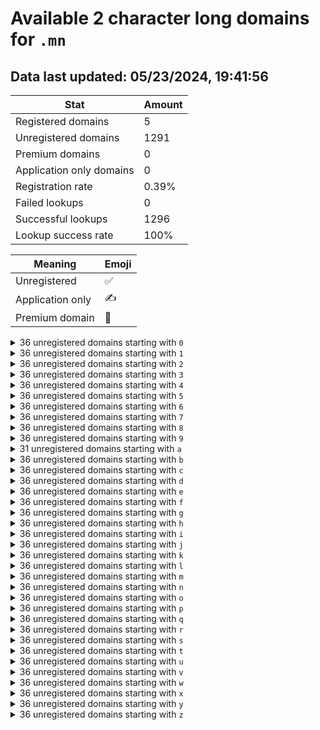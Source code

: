 # Available 2 character long domains for `.mn`

## Data last updated: 05/23/2024, 19:41:56

|Stat|Amount|
|--|--|
|Registered domains|5|
|Unregistered domains|1291|
|Premium domains|0|
|Application only domains|0|
|Registration rate|0.39%|
|Failed lookups|0|
|Successful lookups|1296|
|Lookup success rate|100%|


|Meaning|Emoji|
|--|--|
|Unregistered|:white_check_mark:|
|Application only|:writing_hand:|
|Premium domain|:gem:|

<details>
<summary>36 unregistered domains starting with <bold><code>0</code></bold></summary>

|Type|Domain|
|--|--|
|:white_check_mark:|`00.mn`|
|:white_check_mark:|`01.mn`|
|:white_check_mark:|`02.mn`|
|:white_check_mark:|`03.mn`|
|:white_check_mark:|`04.mn`|
|:white_check_mark:|`05.mn`|
|:white_check_mark:|`06.mn`|
|:white_check_mark:|`07.mn`|
|:white_check_mark:|`08.mn`|
|:white_check_mark:|`09.mn`|
|:white_check_mark:|`0a.mn`|
|:white_check_mark:|`0b.mn`|
|:white_check_mark:|`0c.mn`|
|:white_check_mark:|`0d.mn`|
|:white_check_mark:|`0e.mn`|
|:white_check_mark:|`0f.mn`|
|:white_check_mark:|`0g.mn`|
|:white_check_mark:|`0h.mn`|
|:white_check_mark:|`0i.mn`|
|:white_check_mark:|`0j.mn`|
|:white_check_mark:|`0k.mn`|
|:white_check_mark:|`0l.mn`|
|:white_check_mark:|`0m.mn`|
|:white_check_mark:|`0n.mn`|
|:white_check_mark:|`0o.mn`|
|:white_check_mark:|`0p.mn`|
|:white_check_mark:|`0q.mn`|
|:white_check_mark:|`0r.mn`|
|:white_check_mark:|`0s.mn`|
|:white_check_mark:|`0t.mn`|
|:white_check_mark:|`0u.mn`|
|:white_check_mark:|`0v.mn`|
|:white_check_mark:|`0w.mn`|
|:white_check_mark:|`0x.mn`|
|:white_check_mark:|`0y.mn`|
|:white_check_mark:|`0z.mn`|
</details>
<details>
<summary>36 unregistered domains starting with <bold><code>1</code></bold></summary>

|Type|Domain|
|--|--|
|:white_check_mark:|`10.mn`|
|:white_check_mark:|`11.mn`|
|:white_check_mark:|`12.mn`|
|:white_check_mark:|`13.mn`|
|:white_check_mark:|`14.mn`|
|:white_check_mark:|`15.mn`|
|:white_check_mark:|`16.mn`|
|:white_check_mark:|`17.mn`|
|:white_check_mark:|`18.mn`|
|:white_check_mark:|`19.mn`|
|:white_check_mark:|`1a.mn`|
|:white_check_mark:|`1b.mn`|
|:white_check_mark:|`1c.mn`|
|:white_check_mark:|`1d.mn`|
|:white_check_mark:|`1e.mn`|
|:white_check_mark:|`1f.mn`|
|:white_check_mark:|`1g.mn`|
|:white_check_mark:|`1h.mn`|
|:white_check_mark:|`1i.mn`|
|:white_check_mark:|`1j.mn`|
|:white_check_mark:|`1k.mn`|
|:white_check_mark:|`1l.mn`|
|:white_check_mark:|`1m.mn`|
|:white_check_mark:|`1n.mn`|
|:white_check_mark:|`1o.mn`|
|:white_check_mark:|`1p.mn`|
|:white_check_mark:|`1q.mn`|
|:white_check_mark:|`1r.mn`|
|:white_check_mark:|`1s.mn`|
|:white_check_mark:|`1t.mn`|
|:white_check_mark:|`1u.mn`|
|:white_check_mark:|`1v.mn`|
|:white_check_mark:|`1w.mn`|
|:white_check_mark:|`1x.mn`|
|:white_check_mark:|`1y.mn`|
|:white_check_mark:|`1z.mn`|
</details>
<details>
<summary>36 unregistered domains starting with <bold><code>2</code></bold></summary>

|Type|Domain|
|--|--|
|:white_check_mark:|`20.mn`|
|:white_check_mark:|`21.mn`|
|:white_check_mark:|`22.mn`|
|:white_check_mark:|`23.mn`|
|:white_check_mark:|`24.mn`|
|:white_check_mark:|`25.mn`|
|:white_check_mark:|`26.mn`|
|:white_check_mark:|`27.mn`|
|:white_check_mark:|`28.mn`|
|:white_check_mark:|`29.mn`|
|:white_check_mark:|`2a.mn`|
|:white_check_mark:|`2b.mn`|
|:white_check_mark:|`2c.mn`|
|:white_check_mark:|`2d.mn`|
|:white_check_mark:|`2e.mn`|
|:white_check_mark:|`2f.mn`|
|:white_check_mark:|`2g.mn`|
|:white_check_mark:|`2h.mn`|
|:white_check_mark:|`2i.mn`|
|:white_check_mark:|`2j.mn`|
|:white_check_mark:|`2k.mn`|
|:white_check_mark:|`2l.mn`|
|:white_check_mark:|`2m.mn`|
|:white_check_mark:|`2n.mn`|
|:white_check_mark:|`2o.mn`|
|:white_check_mark:|`2p.mn`|
|:white_check_mark:|`2q.mn`|
|:white_check_mark:|`2r.mn`|
|:white_check_mark:|`2s.mn`|
|:white_check_mark:|`2t.mn`|
|:white_check_mark:|`2u.mn`|
|:white_check_mark:|`2v.mn`|
|:white_check_mark:|`2w.mn`|
|:white_check_mark:|`2x.mn`|
|:white_check_mark:|`2y.mn`|
|:white_check_mark:|`2z.mn`|
</details>
<details>
<summary>36 unregistered domains starting with <bold><code>3</code></bold></summary>

|Type|Domain|
|--|--|
|:white_check_mark:|`30.mn`|
|:white_check_mark:|`31.mn`|
|:white_check_mark:|`32.mn`|
|:white_check_mark:|`33.mn`|
|:white_check_mark:|`34.mn`|
|:white_check_mark:|`35.mn`|
|:white_check_mark:|`36.mn`|
|:white_check_mark:|`37.mn`|
|:white_check_mark:|`38.mn`|
|:white_check_mark:|`39.mn`|
|:white_check_mark:|`3a.mn`|
|:white_check_mark:|`3b.mn`|
|:white_check_mark:|`3c.mn`|
|:white_check_mark:|`3d.mn`|
|:white_check_mark:|`3e.mn`|
|:white_check_mark:|`3f.mn`|
|:white_check_mark:|`3g.mn`|
|:white_check_mark:|`3h.mn`|
|:white_check_mark:|`3i.mn`|
|:white_check_mark:|`3j.mn`|
|:white_check_mark:|`3k.mn`|
|:white_check_mark:|`3l.mn`|
|:white_check_mark:|`3m.mn`|
|:white_check_mark:|`3n.mn`|
|:white_check_mark:|`3o.mn`|
|:white_check_mark:|`3p.mn`|
|:white_check_mark:|`3q.mn`|
|:white_check_mark:|`3r.mn`|
|:white_check_mark:|`3s.mn`|
|:white_check_mark:|`3t.mn`|
|:white_check_mark:|`3u.mn`|
|:white_check_mark:|`3v.mn`|
|:white_check_mark:|`3w.mn`|
|:white_check_mark:|`3x.mn`|
|:white_check_mark:|`3y.mn`|
|:white_check_mark:|`3z.mn`|
</details>
<details>
<summary>36 unregistered domains starting with <bold><code>4</code></bold></summary>

|Type|Domain|
|--|--|
|:white_check_mark:|`40.mn`|
|:white_check_mark:|`41.mn`|
|:white_check_mark:|`42.mn`|
|:white_check_mark:|`43.mn`|
|:white_check_mark:|`44.mn`|
|:white_check_mark:|`45.mn`|
|:white_check_mark:|`46.mn`|
|:white_check_mark:|`47.mn`|
|:white_check_mark:|`48.mn`|
|:white_check_mark:|`49.mn`|
|:white_check_mark:|`4a.mn`|
|:white_check_mark:|`4b.mn`|
|:white_check_mark:|`4c.mn`|
|:white_check_mark:|`4d.mn`|
|:white_check_mark:|`4e.mn`|
|:white_check_mark:|`4f.mn`|
|:white_check_mark:|`4g.mn`|
|:white_check_mark:|`4h.mn`|
|:white_check_mark:|`4i.mn`|
|:white_check_mark:|`4j.mn`|
|:white_check_mark:|`4k.mn`|
|:white_check_mark:|`4l.mn`|
|:white_check_mark:|`4m.mn`|
|:white_check_mark:|`4n.mn`|
|:white_check_mark:|`4o.mn`|
|:white_check_mark:|`4p.mn`|
|:white_check_mark:|`4q.mn`|
|:white_check_mark:|`4r.mn`|
|:white_check_mark:|`4s.mn`|
|:white_check_mark:|`4t.mn`|
|:white_check_mark:|`4u.mn`|
|:white_check_mark:|`4v.mn`|
|:white_check_mark:|`4w.mn`|
|:white_check_mark:|`4x.mn`|
|:white_check_mark:|`4y.mn`|
|:white_check_mark:|`4z.mn`|
</details>
<details>
<summary>36 unregistered domains starting with <bold><code>5</code></bold></summary>

|Type|Domain|
|--|--|
|:white_check_mark:|`50.mn`|
|:white_check_mark:|`51.mn`|
|:white_check_mark:|`52.mn`|
|:white_check_mark:|`53.mn`|
|:white_check_mark:|`54.mn`|
|:white_check_mark:|`55.mn`|
|:white_check_mark:|`56.mn`|
|:white_check_mark:|`57.mn`|
|:white_check_mark:|`58.mn`|
|:white_check_mark:|`59.mn`|
|:white_check_mark:|`5a.mn`|
|:white_check_mark:|`5b.mn`|
|:white_check_mark:|`5c.mn`|
|:white_check_mark:|`5d.mn`|
|:white_check_mark:|`5e.mn`|
|:white_check_mark:|`5f.mn`|
|:white_check_mark:|`5g.mn`|
|:white_check_mark:|`5h.mn`|
|:white_check_mark:|`5i.mn`|
|:white_check_mark:|`5j.mn`|
|:white_check_mark:|`5k.mn`|
|:white_check_mark:|`5l.mn`|
|:white_check_mark:|`5m.mn`|
|:white_check_mark:|`5n.mn`|
|:white_check_mark:|`5o.mn`|
|:white_check_mark:|`5p.mn`|
|:white_check_mark:|`5q.mn`|
|:white_check_mark:|`5r.mn`|
|:white_check_mark:|`5s.mn`|
|:white_check_mark:|`5t.mn`|
|:white_check_mark:|`5u.mn`|
|:white_check_mark:|`5v.mn`|
|:white_check_mark:|`5w.mn`|
|:white_check_mark:|`5x.mn`|
|:white_check_mark:|`5y.mn`|
|:white_check_mark:|`5z.mn`|
</details>
<details>
<summary>36 unregistered domains starting with <bold><code>6</code></bold></summary>

|Type|Domain|
|--|--|
|:white_check_mark:|`60.mn`|
|:white_check_mark:|`61.mn`|
|:white_check_mark:|`62.mn`|
|:white_check_mark:|`63.mn`|
|:white_check_mark:|`64.mn`|
|:white_check_mark:|`65.mn`|
|:white_check_mark:|`66.mn`|
|:white_check_mark:|`67.mn`|
|:white_check_mark:|`68.mn`|
|:white_check_mark:|`69.mn`|
|:white_check_mark:|`6a.mn`|
|:white_check_mark:|`6b.mn`|
|:white_check_mark:|`6c.mn`|
|:white_check_mark:|`6d.mn`|
|:white_check_mark:|`6e.mn`|
|:white_check_mark:|`6f.mn`|
|:white_check_mark:|`6g.mn`|
|:white_check_mark:|`6h.mn`|
|:white_check_mark:|`6i.mn`|
|:white_check_mark:|`6j.mn`|
|:white_check_mark:|`6k.mn`|
|:white_check_mark:|`6l.mn`|
|:white_check_mark:|`6m.mn`|
|:white_check_mark:|`6n.mn`|
|:white_check_mark:|`6o.mn`|
|:white_check_mark:|`6p.mn`|
|:white_check_mark:|`6q.mn`|
|:white_check_mark:|`6r.mn`|
|:white_check_mark:|`6s.mn`|
|:white_check_mark:|`6t.mn`|
|:white_check_mark:|`6u.mn`|
|:white_check_mark:|`6v.mn`|
|:white_check_mark:|`6w.mn`|
|:white_check_mark:|`6x.mn`|
|:white_check_mark:|`6y.mn`|
|:white_check_mark:|`6z.mn`|
</details>
<details>
<summary>36 unregistered domains starting with <bold><code>7</code></bold></summary>

|Type|Domain|
|--|--|
|:white_check_mark:|`70.mn`|
|:white_check_mark:|`71.mn`|
|:white_check_mark:|`72.mn`|
|:white_check_mark:|`73.mn`|
|:white_check_mark:|`74.mn`|
|:white_check_mark:|`75.mn`|
|:white_check_mark:|`76.mn`|
|:white_check_mark:|`77.mn`|
|:white_check_mark:|`78.mn`|
|:white_check_mark:|`79.mn`|
|:white_check_mark:|`7a.mn`|
|:white_check_mark:|`7b.mn`|
|:white_check_mark:|`7c.mn`|
|:white_check_mark:|`7d.mn`|
|:white_check_mark:|`7e.mn`|
|:white_check_mark:|`7f.mn`|
|:white_check_mark:|`7g.mn`|
|:white_check_mark:|`7h.mn`|
|:white_check_mark:|`7i.mn`|
|:white_check_mark:|`7j.mn`|
|:white_check_mark:|`7k.mn`|
|:white_check_mark:|`7l.mn`|
|:white_check_mark:|`7m.mn`|
|:white_check_mark:|`7n.mn`|
|:white_check_mark:|`7o.mn`|
|:white_check_mark:|`7p.mn`|
|:white_check_mark:|`7q.mn`|
|:white_check_mark:|`7r.mn`|
|:white_check_mark:|`7s.mn`|
|:white_check_mark:|`7t.mn`|
|:white_check_mark:|`7u.mn`|
|:white_check_mark:|`7v.mn`|
|:white_check_mark:|`7w.mn`|
|:white_check_mark:|`7x.mn`|
|:white_check_mark:|`7y.mn`|
|:white_check_mark:|`7z.mn`|
</details>
<details>
<summary>36 unregistered domains starting with <bold><code>8</code></bold></summary>

|Type|Domain|
|--|--|
|:white_check_mark:|`80.mn`|
|:white_check_mark:|`81.mn`|
|:white_check_mark:|`82.mn`|
|:white_check_mark:|`83.mn`|
|:white_check_mark:|`84.mn`|
|:white_check_mark:|`85.mn`|
|:white_check_mark:|`86.mn`|
|:white_check_mark:|`87.mn`|
|:white_check_mark:|`88.mn`|
|:white_check_mark:|`89.mn`|
|:white_check_mark:|`8a.mn`|
|:white_check_mark:|`8b.mn`|
|:white_check_mark:|`8c.mn`|
|:white_check_mark:|`8d.mn`|
|:white_check_mark:|`8e.mn`|
|:white_check_mark:|`8f.mn`|
|:white_check_mark:|`8g.mn`|
|:white_check_mark:|`8h.mn`|
|:white_check_mark:|`8i.mn`|
|:white_check_mark:|`8j.mn`|
|:white_check_mark:|`8k.mn`|
|:white_check_mark:|`8l.mn`|
|:white_check_mark:|`8m.mn`|
|:white_check_mark:|`8n.mn`|
|:white_check_mark:|`8o.mn`|
|:white_check_mark:|`8p.mn`|
|:white_check_mark:|`8q.mn`|
|:white_check_mark:|`8r.mn`|
|:white_check_mark:|`8s.mn`|
|:white_check_mark:|`8t.mn`|
|:white_check_mark:|`8u.mn`|
|:white_check_mark:|`8v.mn`|
|:white_check_mark:|`8w.mn`|
|:white_check_mark:|`8x.mn`|
|:white_check_mark:|`8y.mn`|
|:white_check_mark:|`8z.mn`|
</details>
<details>
<summary>36 unregistered domains starting with <bold><code>9</code></bold></summary>

|Type|Domain|
|--|--|
|:white_check_mark:|`90.mn`|
|:white_check_mark:|`91.mn`|
|:white_check_mark:|`92.mn`|
|:white_check_mark:|`93.mn`|
|:white_check_mark:|`94.mn`|
|:white_check_mark:|`95.mn`|
|:white_check_mark:|`96.mn`|
|:white_check_mark:|`97.mn`|
|:white_check_mark:|`98.mn`|
|:white_check_mark:|`99.mn`|
|:white_check_mark:|`9a.mn`|
|:white_check_mark:|`9b.mn`|
|:white_check_mark:|`9c.mn`|
|:white_check_mark:|`9d.mn`|
|:white_check_mark:|`9e.mn`|
|:white_check_mark:|`9f.mn`|
|:white_check_mark:|`9g.mn`|
|:white_check_mark:|`9h.mn`|
|:white_check_mark:|`9i.mn`|
|:white_check_mark:|`9j.mn`|
|:white_check_mark:|`9k.mn`|
|:white_check_mark:|`9l.mn`|
|:white_check_mark:|`9m.mn`|
|:white_check_mark:|`9n.mn`|
|:white_check_mark:|`9o.mn`|
|:white_check_mark:|`9p.mn`|
|:white_check_mark:|`9q.mn`|
|:white_check_mark:|`9r.mn`|
|:white_check_mark:|`9s.mn`|
|:white_check_mark:|`9t.mn`|
|:white_check_mark:|`9u.mn`|
|:white_check_mark:|`9v.mn`|
|:white_check_mark:|`9w.mn`|
|:white_check_mark:|`9x.mn`|
|:white_check_mark:|`9y.mn`|
|:white_check_mark:|`9z.mn`|
</details>
<details>
<summary>31 unregistered domains starting with <bold><code>a</code></bold></summary>

|Type|Domain|
|--|--|
|:white_check_mark:|`a0.mn`|
|:white_check_mark:|`a1.mn`|
|:white_check_mark:|`a2.mn`|
|:white_check_mark:|`a3.mn`|
|:white_check_mark:|`a4.mn`|
|:white_check_mark:|`a5.mn`|
|:white_check_mark:|`a6.mn`|
|:white_check_mark:|`a7.mn`|
|:white_check_mark:|`a8.mn`|
|:white_check_mark:|`a9.mn`|
|:white_check_mark:|`ab.mn`|
|:white_check_mark:|`ae.mn`|
|:white_check_mark:|`af.mn`|
|:white_check_mark:|`ag.mn`|
|:white_check_mark:|`ah.mn`|
|:white_check_mark:|`aj.mn`|
|:white_check_mark:|`ak.mn`|
|:white_check_mark:|`al.mn`|
|:white_check_mark:|`an.mn`|
|:white_check_mark:|`ao.mn`|
|:white_check_mark:|`ap.mn`|
|:white_check_mark:|`aq.mn`|
|:white_check_mark:|`ar.mn`|
|:white_check_mark:|`as.mn`|
|:white_check_mark:|`at.mn`|
|:white_check_mark:|`au.mn`|
|:white_check_mark:|`av.mn`|
|:white_check_mark:|`aw.mn`|
|:white_check_mark:|`ax.mn`|
|:white_check_mark:|`ay.mn`|
|:white_check_mark:|`az.mn`|
</details>
<details>
<summary>36 unregistered domains starting with <bold><code>b</code></bold></summary>

|Type|Domain|
|--|--|
|:white_check_mark:|`b0.mn`|
|:white_check_mark:|`b1.mn`|
|:white_check_mark:|`b2.mn`|
|:white_check_mark:|`b3.mn`|
|:white_check_mark:|`b4.mn`|
|:white_check_mark:|`b5.mn`|
|:white_check_mark:|`b6.mn`|
|:white_check_mark:|`b7.mn`|
|:white_check_mark:|`b8.mn`|
|:white_check_mark:|`b9.mn`|
|:white_check_mark:|`ba.mn`|
|:white_check_mark:|`bb.mn`|
|:white_check_mark:|`bc.mn`|
|:white_check_mark:|`bd.mn`|
|:white_check_mark:|`be.mn`|
|:white_check_mark:|`bf.mn`|
|:white_check_mark:|`bg.mn`|
|:white_check_mark:|`bh.mn`|
|:white_check_mark:|`bi.mn`|
|:white_check_mark:|`bj.mn`|
|:white_check_mark:|`bk.mn`|
|:white_check_mark:|`bl.mn`|
|:white_check_mark:|`bm.mn`|
|:white_check_mark:|`bn.mn`|
|:white_check_mark:|`bo.mn`|
|:white_check_mark:|`bp.mn`|
|:white_check_mark:|`bq.mn`|
|:white_check_mark:|`br.mn`|
|:white_check_mark:|`bs.mn`|
|:white_check_mark:|`bt.mn`|
|:white_check_mark:|`bu.mn`|
|:white_check_mark:|`bv.mn`|
|:white_check_mark:|`bw.mn`|
|:white_check_mark:|`bx.mn`|
|:white_check_mark:|`by.mn`|
|:white_check_mark:|`bz.mn`|
</details>
<details>
<summary>36 unregistered domains starting with <bold><code>c</code></bold></summary>

|Type|Domain|
|--|--|
|:white_check_mark:|`c0.mn`|
|:white_check_mark:|`c1.mn`|
|:white_check_mark:|`c2.mn`|
|:white_check_mark:|`c3.mn`|
|:white_check_mark:|`c4.mn`|
|:white_check_mark:|`c5.mn`|
|:white_check_mark:|`c6.mn`|
|:white_check_mark:|`c7.mn`|
|:white_check_mark:|`c8.mn`|
|:white_check_mark:|`c9.mn`|
|:white_check_mark:|`ca.mn`|
|:white_check_mark:|`cb.mn`|
|:white_check_mark:|`cc.mn`|
|:white_check_mark:|`cd.mn`|
|:white_check_mark:|`ce.mn`|
|:white_check_mark:|`cf.mn`|
|:white_check_mark:|`cg.mn`|
|:white_check_mark:|`ch.mn`|
|:white_check_mark:|`ci.mn`|
|:white_check_mark:|`cj.mn`|
|:white_check_mark:|`ck.mn`|
|:white_check_mark:|`cl.mn`|
|:white_check_mark:|`cm.mn`|
|:white_check_mark:|`cn.mn`|
|:white_check_mark:|`co.mn`|
|:white_check_mark:|`cp.mn`|
|:white_check_mark:|`cq.mn`|
|:white_check_mark:|`cr.mn`|
|:white_check_mark:|`cs.mn`|
|:white_check_mark:|`ct.mn`|
|:white_check_mark:|`cu.mn`|
|:white_check_mark:|`cv.mn`|
|:white_check_mark:|`cw.mn`|
|:white_check_mark:|`cx.mn`|
|:white_check_mark:|`cy.mn`|
|:white_check_mark:|`cz.mn`|
</details>
<details>
<summary>36 unregistered domains starting with <bold><code>d</code></bold></summary>

|Type|Domain|
|--|--|
|:white_check_mark:|`d0.mn`|
|:white_check_mark:|`d1.mn`|
|:white_check_mark:|`d2.mn`|
|:white_check_mark:|`d3.mn`|
|:white_check_mark:|`d4.mn`|
|:white_check_mark:|`d5.mn`|
|:white_check_mark:|`d6.mn`|
|:white_check_mark:|`d7.mn`|
|:white_check_mark:|`d8.mn`|
|:white_check_mark:|`d9.mn`|
|:white_check_mark:|`da.mn`|
|:white_check_mark:|`db.mn`|
|:white_check_mark:|`dc.mn`|
|:white_check_mark:|`dd.mn`|
|:white_check_mark:|`de.mn`|
|:white_check_mark:|`df.mn`|
|:white_check_mark:|`dg.mn`|
|:white_check_mark:|`dh.mn`|
|:white_check_mark:|`di.mn`|
|:white_check_mark:|`dj.mn`|
|:white_check_mark:|`dk.mn`|
|:white_check_mark:|`dl.mn`|
|:white_check_mark:|`dm.mn`|
|:white_check_mark:|`dn.mn`|
|:white_check_mark:|`do.mn`|
|:white_check_mark:|`dp.mn`|
|:white_check_mark:|`dq.mn`|
|:white_check_mark:|`dr.mn`|
|:white_check_mark:|`ds.mn`|
|:white_check_mark:|`dt.mn`|
|:white_check_mark:|`du.mn`|
|:white_check_mark:|`dv.mn`|
|:white_check_mark:|`dw.mn`|
|:white_check_mark:|`dx.mn`|
|:white_check_mark:|`dy.mn`|
|:white_check_mark:|`dz.mn`|
</details>
<details>
<summary>36 unregistered domains starting with <bold><code>e</code></bold></summary>

|Type|Domain|
|--|--|
|:white_check_mark:|`e0.mn`|
|:white_check_mark:|`e1.mn`|
|:white_check_mark:|`e2.mn`|
|:white_check_mark:|`e3.mn`|
|:white_check_mark:|`e4.mn`|
|:white_check_mark:|`e5.mn`|
|:white_check_mark:|`e6.mn`|
|:white_check_mark:|`e7.mn`|
|:white_check_mark:|`e8.mn`|
|:white_check_mark:|`e9.mn`|
|:white_check_mark:|`ea.mn`|
|:white_check_mark:|`eb.mn`|
|:white_check_mark:|`ec.mn`|
|:white_check_mark:|`ed.mn`|
|:white_check_mark:|`ee.mn`|
|:white_check_mark:|`ef.mn`|
|:white_check_mark:|`eg.mn`|
|:white_check_mark:|`eh.mn`|
|:white_check_mark:|`ei.mn`|
|:white_check_mark:|`ej.mn`|
|:white_check_mark:|`ek.mn`|
|:white_check_mark:|`el.mn`|
|:white_check_mark:|`em.mn`|
|:white_check_mark:|`en.mn`|
|:white_check_mark:|`eo.mn`|
|:white_check_mark:|`ep.mn`|
|:white_check_mark:|`eq.mn`|
|:white_check_mark:|`er.mn`|
|:white_check_mark:|`es.mn`|
|:white_check_mark:|`et.mn`|
|:white_check_mark:|`eu.mn`|
|:white_check_mark:|`ev.mn`|
|:white_check_mark:|`ew.mn`|
|:white_check_mark:|`ex.mn`|
|:white_check_mark:|`ey.mn`|
|:white_check_mark:|`ez.mn`|
</details>
<details>
<summary>36 unregistered domains starting with <bold><code>f</code></bold></summary>

|Type|Domain|
|--|--|
|:white_check_mark:|`f0.mn`|
|:white_check_mark:|`f1.mn`|
|:white_check_mark:|`f2.mn`|
|:white_check_mark:|`f3.mn`|
|:white_check_mark:|`f4.mn`|
|:white_check_mark:|`f5.mn`|
|:white_check_mark:|`f6.mn`|
|:white_check_mark:|`f7.mn`|
|:white_check_mark:|`f8.mn`|
|:white_check_mark:|`f9.mn`|
|:white_check_mark:|`fa.mn`|
|:white_check_mark:|`fb.mn`|
|:white_check_mark:|`fc.mn`|
|:white_check_mark:|`fd.mn`|
|:white_check_mark:|`fe.mn`|
|:white_check_mark:|`ff.mn`|
|:white_check_mark:|`fg.mn`|
|:white_check_mark:|`fh.mn`|
|:white_check_mark:|`fi.mn`|
|:white_check_mark:|`fj.mn`|
|:white_check_mark:|`fk.mn`|
|:white_check_mark:|`fl.mn`|
|:white_check_mark:|`fm.mn`|
|:white_check_mark:|`fn.mn`|
|:white_check_mark:|`fo.mn`|
|:white_check_mark:|`fp.mn`|
|:white_check_mark:|`fq.mn`|
|:white_check_mark:|`fr.mn`|
|:white_check_mark:|`fs.mn`|
|:white_check_mark:|`ft.mn`|
|:white_check_mark:|`fu.mn`|
|:white_check_mark:|`fv.mn`|
|:white_check_mark:|`fw.mn`|
|:white_check_mark:|`fx.mn`|
|:white_check_mark:|`fy.mn`|
|:white_check_mark:|`fz.mn`|
</details>
<details>
<summary>36 unregistered domains starting with <bold><code>g</code></bold></summary>

|Type|Domain|
|--|--|
|:white_check_mark:|`g0.mn`|
|:white_check_mark:|`g1.mn`|
|:white_check_mark:|`g2.mn`|
|:white_check_mark:|`g3.mn`|
|:white_check_mark:|`g4.mn`|
|:white_check_mark:|`g5.mn`|
|:white_check_mark:|`g6.mn`|
|:white_check_mark:|`g7.mn`|
|:white_check_mark:|`g8.mn`|
|:white_check_mark:|`g9.mn`|
|:white_check_mark:|`ga.mn`|
|:white_check_mark:|`gb.mn`|
|:white_check_mark:|`gc.mn`|
|:white_check_mark:|`gd.mn`|
|:white_check_mark:|`ge.mn`|
|:white_check_mark:|`gf.mn`|
|:white_check_mark:|`gg.mn`|
|:white_check_mark:|`gh.mn`|
|:white_check_mark:|`gi.mn`|
|:white_check_mark:|`gj.mn`|
|:white_check_mark:|`gk.mn`|
|:white_check_mark:|`gl.mn`|
|:white_check_mark:|`gm.mn`|
|:white_check_mark:|`gn.mn`|
|:white_check_mark:|`go.mn`|
|:white_check_mark:|`gp.mn`|
|:white_check_mark:|`gq.mn`|
|:white_check_mark:|`gr.mn`|
|:white_check_mark:|`gs.mn`|
|:white_check_mark:|`gt.mn`|
|:white_check_mark:|`gu.mn`|
|:white_check_mark:|`gv.mn`|
|:white_check_mark:|`gw.mn`|
|:white_check_mark:|`gx.mn`|
|:white_check_mark:|`gy.mn`|
|:white_check_mark:|`gz.mn`|
</details>
<details>
<summary>36 unregistered domains starting with <bold><code>h</code></bold></summary>

|Type|Domain|
|--|--|
|:white_check_mark:|`h0.mn`|
|:white_check_mark:|`h1.mn`|
|:white_check_mark:|`h2.mn`|
|:white_check_mark:|`h3.mn`|
|:white_check_mark:|`h4.mn`|
|:white_check_mark:|`h5.mn`|
|:white_check_mark:|`h6.mn`|
|:white_check_mark:|`h7.mn`|
|:white_check_mark:|`h8.mn`|
|:white_check_mark:|`h9.mn`|
|:white_check_mark:|`ha.mn`|
|:white_check_mark:|`hb.mn`|
|:white_check_mark:|`hc.mn`|
|:white_check_mark:|`hd.mn`|
|:white_check_mark:|`he.mn`|
|:white_check_mark:|`hf.mn`|
|:white_check_mark:|`hg.mn`|
|:white_check_mark:|`hh.mn`|
|:white_check_mark:|`hi.mn`|
|:white_check_mark:|`hj.mn`|
|:white_check_mark:|`hk.mn`|
|:white_check_mark:|`hl.mn`|
|:white_check_mark:|`hm.mn`|
|:white_check_mark:|`hn.mn`|
|:white_check_mark:|`ho.mn`|
|:white_check_mark:|`hp.mn`|
|:white_check_mark:|`hq.mn`|
|:white_check_mark:|`hr.mn`|
|:white_check_mark:|`hs.mn`|
|:white_check_mark:|`ht.mn`|
|:white_check_mark:|`hu.mn`|
|:white_check_mark:|`hv.mn`|
|:white_check_mark:|`hw.mn`|
|:white_check_mark:|`hx.mn`|
|:white_check_mark:|`hy.mn`|
|:white_check_mark:|`hz.mn`|
</details>
<details>
<summary>36 unregistered domains starting with <bold><code>i</code></bold></summary>

|Type|Domain|
|--|--|
|:white_check_mark:|`i0.mn`|
|:white_check_mark:|`i1.mn`|
|:white_check_mark:|`i2.mn`|
|:white_check_mark:|`i3.mn`|
|:white_check_mark:|`i4.mn`|
|:white_check_mark:|`i5.mn`|
|:white_check_mark:|`i6.mn`|
|:white_check_mark:|`i7.mn`|
|:white_check_mark:|`i8.mn`|
|:white_check_mark:|`i9.mn`|
|:white_check_mark:|`ia.mn`|
|:white_check_mark:|`ib.mn`|
|:white_check_mark:|`ic.mn`|
|:white_check_mark:|`id.mn`|
|:white_check_mark:|`ie.mn`|
|:white_check_mark:|`if.mn`|
|:white_check_mark:|`ig.mn`|
|:white_check_mark:|`ih.mn`|
|:white_check_mark:|`ii.mn`|
|:white_check_mark:|`ij.mn`|
|:white_check_mark:|`ik.mn`|
|:white_check_mark:|`il.mn`|
|:white_check_mark:|`im.mn`|
|:white_check_mark:|`in.mn`|
|:white_check_mark:|`io.mn`|
|:white_check_mark:|`ip.mn`|
|:white_check_mark:|`iq.mn`|
|:white_check_mark:|`ir.mn`|
|:white_check_mark:|`is.mn`|
|:white_check_mark:|`it.mn`|
|:white_check_mark:|`iu.mn`|
|:white_check_mark:|`iv.mn`|
|:white_check_mark:|`iw.mn`|
|:white_check_mark:|`ix.mn`|
|:white_check_mark:|`iy.mn`|
|:white_check_mark:|`iz.mn`|
</details>
<details>
<summary>36 unregistered domains starting with <bold><code>j</code></bold></summary>

|Type|Domain|
|--|--|
|:white_check_mark:|`j0.mn`|
|:white_check_mark:|`j1.mn`|
|:white_check_mark:|`j2.mn`|
|:white_check_mark:|`j3.mn`|
|:white_check_mark:|`j4.mn`|
|:white_check_mark:|`j5.mn`|
|:white_check_mark:|`j6.mn`|
|:white_check_mark:|`j7.mn`|
|:white_check_mark:|`j8.mn`|
|:white_check_mark:|`j9.mn`|
|:white_check_mark:|`ja.mn`|
|:white_check_mark:|`jb.mn`|
|:white_check_mark:|`jc.mn`|
|:white_check_mark:|`jd.mn`|
|:white_check_mark:|`je.mn`|
|:white_check_mark:|`jf.mn`|
|:white_check_mark:|`jg.mn`|
|:white_check_mark:|`jh.mn`|
|:white_check_mark:|`ji.mn`|
|:white_check_mark:|`jj.mn`|
|:white_check_mark:|`jk.mn`|
|:white_check_mark:|`jl.mn`|
|:white_check_mark:|`jm.mn`|
|:white_check_mark:|`jn.mn`|
|:white_check_mark:|`jo.mn`|
|:white_check_mark:|`jp.mn`|
|:white_check_mark:|`jq.mn`|
|:white_check_mark:|`jr.mn`|
|:white_check_mark:|`js.mn`|
|:white_check_mark:|`jt.mn`|
|:white_check_mark:|`ju.mn`|
|:white_check_mark:|`jv.mn`|
|:white_check_mark:|`jw.mn`|
|:white_check_mark:|`jx.mn`|
|:white_check_mark:|`jy.mn`|
|:white_check_mark:|`jz.mn`|
</details>
<details>
<summary>36 unregistered domains starting with <bold><code>k</code></bold></summary>

|Type|Domain|
|--|--|
|:white_check_mark:|`k0.mn`|
|:white_check_mark:|`k1.mn`|
|:white_check_mark:|`k2.mn`|
|:white_check_mark:|`k3.mn`|
|:white_check_mark:|`k4.mn`|
|:white_check_mark:|`k5.mn`|
|:white_check_mark:|`k6.mn`|
|:white_check_mark:|`k7.mn`|
|:white_check_mark:|`k8.mn`|
|:white_check_mark:|`k9.mn`|
|:white_check_mark:|`ka.mn`|
|:white_check_mark:|`kb.mn`|
|:white_check_mark:|`kc.mn`|
|:white_check_mark:|`kd.mn`|
|:white_check_mark:|`ke.mn`|
|:white_check_mark:|`kf.mn`|
|:white_check_mark:|`kg.mn`|
|:white_check_mark:|`kh.mn`|
|:white_check_mark:|`ki.mn`|
|:white_check_mark:|`kj.mn`|
|:white_check_mark:|`kk.mn`|
|:white_check_mark:|`kl.mn`|
|:white_check_mark:|`km.mn`|
|:white_check_mark:|`kn.mn`|
|:white_check_mark:|`ko.mn`|
|:white_check_mark:|`kp.mn`|
|:white_check_mark:|`kq.mn`|
|:white_check_mark:|`kr.mn`|
|:white_check_mark:|`ks.mn`|
|:white_check_mark:|`kt.mn`|
|:white_check_mark:|`ku.mn`|
|:white_check_mark:|`kv.mn`|
|:white_check_mark:|`kw.mn`|
|:white_check_mark:|`kx.mn`|
|:white_check_mark:|`ky.mn`|
|:white_check_mark:|`kz.mn`|
</details>
<details>
<summary>36 unregistered domains starting with <bold><code>l</code></bold></summary>

|Type|Domain|
|--|--|
|:white_check_mark:|`l0.mn`|
|:white_check_mark:|`l1.mn`|
|:white_check_mark:|`l2.mn`|
|:white_check_mark:|`l3.mn`|
|:white_check_mark:|`l4.mn`|
|:white_check_mark:|`l5.mn`|
|:white_check_mark:|`l6.mn`|
|:white_check_mark:|`l7.mn`|
|:white_check_mark:|`l8.mn`|
|:white_check_mark:|`l9.mn`|
|:white_check_mark:|`la.mn`|
|:white_check_mark:|`lb.mn`|
|:white_check_mark:|`lc.mn`|
|:white_check_mark:|`ld.mn`|
|:white_check_mark:|`le.mn`|
|:white_check_mark:|`lf.mn`|
|:white_check_mark:|`lg.mn`|
|:white_check_mark:|`lh.mn`|
|:white_check_mark:|`li.mn`|
|:white_check_mark:|`lj.mn`|
|:white_check_mark:|`lk.mn`|
|:white_check_mark:|`ll.mn`|
|:white_check_mark:|`lm.mn`|
|:white_check_mark:|`ln.mn`|
|:white_check_mark:|`lo.mn`|
|:white_check_mark:|`lp.mn`|
|:white_check_mark:|`lq.mn`|
|:white_check_mark:|`lr.mn`|
|:white_check_mark:|`ls.mn`|
|:white_check_mark:|`lt.mn`|
|:white_check_mark:|`lu.mn`|
|:white_check_mark:|`lv.mn`|
|:white_check_mark:|`lw.mn`|
|:white_check_mark:|`lx.mn`|
|:white_check_mark:|`ly.mn`|
|:white_check_mark:|`lz.mn`|
</details>
<details>
<summary>36 unregistered domains starting with <bold><code>m</code></bold></summary>

|Type|Domain|
|--|--|
|:white_check_mark:|`m0.mn`|
|:white_check_mark:|`m1.mn`|
|:white_check_mark:|`m2.mn`|
|:white_check_mark:|`m3.mn`|
|:white_check_mark:|`m4.mn`|
|:white_check_mark:|`m5.mn`|
|:white_check_mark:|`m6.mn`|
|:white_check_mark:|`m7.mn`|
|:white_check_mark:|`m8.mn`|
|:white_check_mark:|`m9.mn`|
|:white_check_mark:|`ma.mn`|
|:white_check_mark:|`mb.mn`|
|:white_check_mark:|`mc.mn`|
|:white_check_mark:|`md.mn`|
|:white_check_mark:|`me.mn`|
|:white_check_mark:|`mf.mn`|
|:white_check_mark:|`mg.mn`|
|:white_check_mark:|`mh.mn`|
|:white_check_mark:|`mi.mn`|
|:white_check_mark:|`mj.mn`|
|:white_check_mark:|`mk.mn`|
|:white_check_mark:|`ml.mn`|
|:white_check_mark:|`mm.mn`|
|:white_check_mark:|`mn.mn`|
|:white_check_mark:|`mo.mn`|
|:white_check_mark:|`mp.mn`|
|:white_check_mark:|`mq.mn`|
|:white_check_mark:|`mr.mn`|
|:white_check_mark:|`ms.mn`|
|:white_check_mark:|`mt.mn`|
|:white_check_mark:|`mu.mn`|
|:white_check_mark:|`mv.mn`|
|:white_check_mark:|`mw.mn`|
|:white_check_mark:|`mx.mn`|
|:white_check_mark:|`my.mn`|
|:white_check_mark:|`mz.mn`|
</details>
<details>
<summary>36 unregistered domains starting with <bold><code>n</code></bold></summary>

|Type|Domain|
|--|--|
|:white_check_mark:|`n0.mn`|
|:white_check_mark:|`n1.mn`|
|:white_check_mark:|`n2.mn`|
|:white_check_mark:|`n3.mn`|
|:white_check_mark:|`n4.mn`|
|:white_check_mark:|`n5.mn`|
|:white_check_mark:|`n6.mn`|
|:white_check_mark:|`n7.mn`|
|:white_check_mark:|`n8.mn`|
|:white_check_mark:|`n9.mn`|
|:white_check_mark:|`na.mn`|
|:white_check_mark:|`nb.mn`|
|:white_check_mark:|`nc.mn`|
|:white_check_mark:|`nd.mn`|
|:white_check_mark:|`ne.mn`|
|:white_check_mark:|`nf.mn`|
|:white_check_mark:|`ng.mn`|
|:white_check_mark:|`nh.mn`|
|:white_check_mark:|`ni.mn`|
|:white_check_mark:|`nj.mn`|
|:white_check_mark:|`nk.mn`|
|:white_check_mark:|`nl.mn`|
|:white_check_mark:|`nm.mn`|
|:white_check_mark:|`nn.mn`|
|:white_check_mark:|`no.mn`|
|:white_check_mark:|`np.mn`|
|:white_check_mark:|`nq.mn`|
|:white_check_mark:|`nr.mn`|
|:white_check_mark:|`ns.mn`|
|:white_check_mark:|`nt.mn`|
|:white_check_mark:|`nu.mn`|
|:white_check_mark:|`nv.mn`|
|:white_check_mark:|`nw.mn`|
|:white_check_mark:|`nx.mn`|
|:white_check_mark:|`ny.mn`|
|:white_check_mark:|`nz.mn`|
</details>
<details>
<summary>36 unregistered domains starting with <bold><code>o</code></bold></summary>

|Type|Domain|
|--|--|
|:white_check_mark:|`o0.mn`|
|:white_check_mark:|`o1.mn`|
|:white_check_mark:|`o2.mn`|
|:white_check_mark:|`o3.mn`|
|:white_check_mark:|`o4.mn`|
|:white_check_mark:|`o5.mn`|
|:white_check_mark:|`o6.mn`|
|:white_check_mark:|`o7.mn`|
|:white_check_mark:|`o8.mn`|
|:white_check_mark:|`o9.mn`|
|:white_check_mark:|`oa.mn`|
|:white_check_mark:|`ob.mn`|
|:white_check_mark:|`oc.mn`|
|:white_check_mark:|`od.mn`|
|:white_check_mark:|`oe.mn`|
|:white_check_mark:|`of.mn`|
|:white_check_mark:|`og.mn`|
|:white_check_mark:|`oh.mn`|
|:white_check_mark:|`oi.mn`|
|:white_check_mark:|`oj.mn`|
|:white_check_mark:|`ok.mn`|
|:white_check_mark:|`ol.mn`|
|:white_check_mark:|`om.mn`|
|:white_check_mark:|`on.mn`|
|:white_check_mark:|`oo.mn`|
|:white_check_mark:|`op.mn`|
|:white_check_mark:|`oq.mn`|
|:white_check_mark:|`or.mn`|
|:white_check_mark:|`os.mn`|
|:white_check_mark:|`ot.mn`|
|:white_check_mark:|`ou.mn`|
|:white_check_mark:|`ov.mn`|
|:white_check_mark:|`ow.mn`|
|:white_check_mark:|`ox.mn`|
|:white_check_mark:|`oy.mn`|
|:white_check_mark:|`oz.mn`|
</details>
<details>
<summary>36 unregistered domains starting with <bold><code>p</code></bold></summary>

|Type|Domain|
|--|--|
|:white_check_mark:|`p0.mn`|
|:white_check_mark:|`p1.mn`|
|:white_check_mark:|`p2.mn`|
|:white_check_mark:|`p3.mn`|
|:white_check_mark:|`p4.mn`|
|:white_check_mark:|`p5.mn`|
|:white_check_mark:|`p6.mn`|
|:white_check_mark:|`p7.mn`|
|:white_check_mark:|`p8.mn`|
|:white_check_mark:|`p9.mn`|
|:white_check_mark:|`pa.mn`|
|:white_check_mark:|`pb.mn`|
|:white_check_mark:|`pc.mn`|
|:white_check_mark:|`pd.mn`|
|:white_check_mark:|`pe.mn`|
|:white_check_mark:|`pf.mn`|
|:white_check_mark:|`pg.mn`|
|:white_check_mark:|`ph.mn`|
|:white_check_mark:|`pi.mn`|
|:white_check_mark:|`pj.mn`|
|:white_check_mark:|`pk.mn`|
|:white_check_mark:|`pl.mn`|
|:white_check_mark:|`pm.mn`|
|:white_check_mark:|`pn.mn`|
|:white_check_mark:|`po.mn`|
|:white_check_mark:|`pp.mn`|
|:white_check_mark:|`pq.mn`|
|:white_check_mark:|`pr.mn`|
|:white_check_mark:|`ps.mn`|
|:white_check_mark:|`pt.mn`|
|:white_check_mark:|`pu.mn`|
|:white_check_mark:|`pv.mn`|
|:white_check_mark:|`pw.mn`|
|:white_check_mark:|`px.mn`|
|:white_check_mark:|`py.mn`|
|:white_check_mark:|`pz.mn`|
</details>
<details>
<summary>36 unregistered domains starting with <bold><code>q</code></bold></summary>

|Type|Domain|
|--|--|
|:white_check_mark:|`q0.mn`|
|:white_check_mark:|`q1.mn`|
|:white_check_mark:|`q2.mn`|
|:white_check_mark:|`q3.mn`|
|:white_check_mark:|`q4.mn`|
|:white_check_mark:|`q5.mn`|
|:white_check_mark:|`q6.mn`|
|:white_check_mark:|`q7.mn`|
|:white_check_mark:|`q8.mn`|
|:white_check_mark:|`q9.mn`|
|:white_check_mark:|`qa.mn`|
|:white_check_mark:|`qb.mn`|
|:white_check_mark:|`qc.mn`|
|:white_check_mark:|`qd.mn`|
|:white_check_mark:|`qe.mn`|
|:white_check_mark:|`qf.mn`|
|:white_check_mark:|`qg.mn`|
|:white_check_mark:|`qh.mn`|
|:white_check_mark:|`qi.mn`|
|:white_check_mark:|`qj.mn`|
|:white_check_mark:|`qk.mn`|
|:white_check_mark:|`ql.mn`|
|:white_check_mark:|`qm.mn`|
|:white_check_mark:|`qn.mn`|
|:white_check_mark:|`qo.mn`|
|:white_check_mark:|`qp.mn`|
|:white_check_mark:|`qq.mn`|
|:white_check_mark:|`qr.mn`|
|:white_check_mark:|`qs.mn`|
|:white_check_mark:|`qt.mn`|
|:white_check_mark:|`qu.mn`|
|:white_check_mark:|`qv.mn`|
|:white_check_mark:|`qw.mn`|
|:white_check_mark:|`qx.mn`|
|:white_check_mark:|`qy.mn`|
|:white_check_mark:|`qz.mn`|
</details>
<details>
<summary>36 unregistered domains starting with <bold><code>r</code></bold></summary>

|Type|Domain|
|--|--|
|:white_check_mark:|`r0.mn`|
|:white_check_mark:|`r1.mn`|
|:white_check_mark:|`r2.mn`|
|:white_check_mark:|`r3.mn`|
|:white_check_mark:|`r4.mn`|
|:white_check_mark:|`r5.mn`|
|:white_check_mark:|`r6.mn`|
|:white_check_mark:|`r7.mn`|
|:white_check_mark:|`r8.mn`|
|:white_check_mark:|`r9.mn`|
|:white_check_mark:|`ra.mn`|
|:white_check_mark:|`rb.mn`|
|:white_check_mark:|`rc.mn`|
|:white_check_mark:|`rd.mn`|
|:white_check_mark:|`re.mn`|
|:white_check_mark:|`rf.mn`|
|:white_check_mark:|`rg.mn`|
|:white_check_mark:|`rh.mn`|
|:white_check_mark:|`ri.mn`|
|:white_check_mark:|`rj.mn`|
|:white_check_mark:|`rk.mn`|
|:white_check_mark:|`rl.mn`|
|:white_check_mark:|`rm.mn`|
|:white_check_mark:|`rn.mn`|
|:white_check_mark:|`ro.mn`|
|:white_check_mark:|`rp.mn`|
|:white_check_mark:|`rq.mn`|
|:white_check_mark:|`rr.mn`|
|:white_check_mark:|`rs.mn`|
|:white_check_mark:|`rt.mn`|
|:white_check_mark:|`ru.mn`|
|:white_check_mark:|`rv.mn`|
|:white_check_mark:|`rw.mn`|
|:white_check_mark:|`rx.mn`|
|:white_check_mark:|`ry.mn`|
|:white_check_mark:|`rz.mn`|
</details>
<details>
<summary>36 unregistered domains starting with <bold><code>s</code></bold></summary>

|Type|Domain|
|--|--|
|:white_check_mark:|`s0.mn`|
|:white_check_mark:|`s1.mn`|
|:white_check_mark:|`s2.mn`|
|:white_check_mark:|`s3.mn`|
|:white_check_mark:|`s4.mn`|
|:white_check_mark:|`s5.mn`|
|:white_check_mark:|`s6.mn`|
|:white_check_mark:|`s7.mn`|
|:white_check_mark:|`s8.mn`|
|:white_check_mark:|`s9.mn`|
|:white_check_mark:|`sa.mn`|
|:white_check_mark:|`sb.mn`|
|:white_check_mark:|`sc.mn`|
|:white_check_mark:|`sd.mn`|
|:white_check_mark:|`se.mn`|
|:white_check_mark:|`sf.mn`|
|:white_check_mark:|`sg.mn`|
|:white_check_mark:|`sh.mn`|
|:white_check_mark:|`si.mn`|
|:white_check_mark:|`sj.mn`|
|:white_check_mark:|`sk.mn`|
|:white_check_mark:|`sl.mn`|
|:white_check_mark:|`sm.mn`|
|:white_check_mark:|`sn.mn`|
|:white_check_mark:|`so.mn`|
|:white_check_mark:|`sp.mn`|
|:white_check_mark:|`sq.mn`|
|:white_check_mark:|`sr.mn`|
|:white_check_mark:|`ss.mn`|
|:white_check_mark:|`st.mn`|
|:white_check_mark:|`su.mn`|
|:white_check_mark:|`sv.mn`|
|:white_check_mark:|`sw.mn`|
|:white_check_mark:|`sx.mn`|
|:white_check_mark:|`sy.mn`|
|:white_check_mark:|`sz.mn`|
</details>
<details>
<summary>36 unregistered domains starting with <bold><code>t</code></bold></summary>

|Type|Domain|
|--|--|
|:white_check_mark:|`t0.mn`|
|:white_check_mark:|`t1.mn`|
|:white_check_mark:|`t2.mn`|
|:white_check_mark:|`t3.mn`|
|:white_check_mark:|`t4.mn`|
|:white_check_mark:|`t5.mn`|
|:white_check_mark:|`t6.mn`|
|:white_check_mark:|`t7.mn`|
|:white_check_mark:|`t8.mn`|
|:white_check_mark:|`t9.mn`|
|:white_check_mark:|`ta.mn`|
|:white_check_mark:|`tb.mn`|
|:white_check_mark:|`tc.mn`|
|:white_check_mark:|`td.mn`|
|:white_check_mark:|`te.mn`|
|:white_check_mark:|`tf.mn`|
|:white_check_mark:|`tg.mn`|
|:white_check_mark:|`th.mn`|
|:white_check_mark:|`ti.mn`|
|:white_check_mark:|`tj.mn`|
|:white_check_mark:|`tk.mn`|
|:white_check_mark:|`tl.mn`|
|:white_check_mark:|`tm.mn`|
|:white_check_mark:|`tn.mn`|
|:white_check_mark:|`to.mn`|
|:white_check_mark:|`tp.mn`|
|:white_check_mark:|`tq.mn`|
|:white_check_mark:|`tr.mn`|
|:white_check_mark:|`ts.mn`|
|:white_check_mark:|`tt.mn`|
|:white_check_mark:|`tu.mn`|
|:white_check_mark:|`tv.mn`|
|:white_check_mark:|`tw.mn`|
|:white_check_mark:|`tx.mn`|
|:white_check_mark:|`ty.mn`|
|:white_check_mark:|`tz.mn`|
</details>
<details>
<summary>36 unregistered domains starting with <bold><code>u</code></bold></summary>

|Type|Domain|
|--|--|
|:white_check_mark:|`u0.mn`|
|:white_check_mark:|`u1.mn`|
|:white_check_mark:|`u2.mn`|
|:white_check_mark:|`u3.mn`|
|:white_check_mark:|`u4.mn`|
|:white_check_mark:|`u5.mn`|
|:white_check_mark:|`u6.mn`|
|:white_check_mark:|`u7.mn`|
|:white_check_mark:|`u8.mn`|
|:white_check_mark:|`u9.mn`|
|:white_check_mark:|`ua.mn`|
|:white_check_mark:|`ub.mn`|
|:white_check_mark:|`uc.mn`|
|:white_check_mark:|`ud.mn`|
|:white_check_mark:|`ue.mn`|
|:white_check_mark:|`uf.mn`|
|:white_check_mark:|`ug.mn`|
|:white_check_mark:|`uh.mn`|
|:white_check_mark:|`ui.mn`|
|:white_check_mark:|`uj.mn`|
|:white_check_mark:|`uk.mn`|
|:white_check_mark:|`ul.mn`|
|:white_check_mark:|`um.mn`|
|:white_check_mark:|`un.mn`|
|:white_check_mark:|`uo.mn`|
|:white_check_mark:|`up.mn`|
|:white_check_mark:|`uq.mn`|
|:white_check_mark:|`ur.mn`|
|:white_check_mark:|`us.mn`|
|:white_check_mark:|`ut.mn`|
|:white_check_mark:|`uu.mn`|
|:white_check_mark:|`uv.mn`|
|:white_check_mark:|`uw.mn`|
|:white_check_mark:|`ux.mn`|
|:white_check_mark:|`uy.mn`|
|:white_check_mark:|`uz.mn`|
</details>
<details>
<summary>36 unregistered domains starting with <bold><code>v</code></bold></summary>

|Type|Domain|
|--|--|
|:white_check_mark:|`v0.mn`|
|:white_check_mark:|`v1.mn`|
|:white_check_mark:|`v2.mn`|
|:white_check_mark:|`v3.mn`|
|:white_check_mark:|`v4.mn`|
|:white_check_mark:|`v5.mn`|
|:white_check_mark:|`v6.mn`|
|:white_check_mark:|`v7.mn`|
|:white_check_mark:|`v8.mn`|
|:white_check_mark:|`v9.mn`|
|:white_check_mark:|`va.mn`|
|:white_check_mark:|`vb.mn`|
|:white_check_mark:|`vc.mn`|
|:white_check_mark:|`vd.mn`|
|:white_check_mark:|`ve.mn`|
|:white_check_mark:|`vf.mn`|
|:white_check_mark:|`vg.mn`|
|:white_check_mark:|`vh.mn`|
|:white_check_mark:|`vi.mn`|
|:white_check_mark:|`vj.mn`|
|:white_check_mark:|`vk.mn`|
|:white_check_mark:|`vl.mn`|
|:white_check_mark:|`vm.mn`|
|:white_check_mark:|`vn.mn`|
|:white_check_mark:|`vo.mn`|
|:white_check_mark:|`vp.mn`|
|:white_check_mark:|`vq.mn`|
|:white_check_mark:|`vr.mn`|
|:white_check_mark:|`vs.mn`|
|:white_check_mark:|`vt.mn`|
|:white_check_mark:|`vu.mn`|
|:white_check_mark:|`vv.mn`|
|:white_check_mark:|`vw.mn`|
|:white_check_mark:|`vx.mn`|
|:white_check_mark:|`vy.mn`|
|:white_check_mark:|`vz.mn`|
</details>
<details>
<summary>36 unregistered domains starting with <bold><code>w</code></bold></summary>

|Type|Domain|
|--|--|
|:white_check_mark:|`w0.mn`|
|:white_check_mark:|`w1.mn`|
|:white_check_mark:|`w2.mn`|
|:white_check_mark:|`w3.mn`|
|:white_check_mark:|`w4.mn`|
|:white_check_mark:|`w5.mn`|
|:white_check_mark:|`w6.mn`|
|:white_check_mark:|`w7.mn`|
|:white_check_mark:|`w8.mn`|
|:white_check_mark:|`w9.mn`|
|:white_check_mark:|`wa.mn`|
|:white_check_mark:|`wb.mn`|
|:white_check_mark:|`wc.mn`|
|:white_check_mark:|`wd.mn`|
|:white_check_mark:|`we.mn`|
|:white_check_mark:|`wf.mn`|
|:white_check_mark:|`wg.mn`|
|:white_check_mark:|`wh.mn`|
|:white_check_mark:|`wi.mn`|
|:white_check_mark:|`wj.mn`|
|:white_check_mark:|`wk.mn`|
|:white_check_mark:|`wl.mn`|
|:white_check_mark:|`wm.mn`|
|:white_check_mark:|`wn.mn`|
|:white_check_mark:|`wo.mn`|
|:white_check_mark:|`wp.mn`|
|:white_check_mark:|`wq.mn`|
|:white_check_mark:|`wr.mn`|
|:white_check_mark:|`ws.mn`|
|:white_check_mark:|`wt.mn`|
|:white_check_mark:|`wu.mn`|
|:white_check_mark:|`wv.mn`|
|:white_check_mark:|`ww.mn`|
|:white_check_mark:|`wx.mn`|
|:white_check_mark:|`wy.mn`|
|:white_check_mark:|`wz.mn`|
</details>
<details>
<summary>36 unregistered domains starting with <bold><code>x</code></bold></summary>

|Type|Domain|
|--|--|
|:white_check_mark:|`x0.mn`|
|:white_check_mark:|`x1.mn`|
|:white_check_mark:|`x2.mn`|
|:white_check_mark:|`x3.mn`|
|:white_check_mark:|`x4.mn`|
|:white_check_mark:|`x5.mn`|
|:white_check_mark:|`x6.mn`|
|:white_check_mark:|`x7.mn`|
|:white_check_mark:|`x8.mn`|
|:white_check_mark:|`x9.mn`|
|:white_check_mark:|`xa.mn`|
|:white_check_mark:|`xb.mn`|
|:white_check_mark:|`xc.mn`|
|:white_check_mark:|`xd.mn`|
|:white_check_mark:|`xe.mn`|
|:white_check_mark:|`xf.mn`|
|:white_check_mark:|`xg.mn`|
|:white_check_mark:|`xh.mn`|
|:white_check_mark:|`xi.mn`|
|:white_check_mark:|`xj.mn`|
|:white_check_mark:|`xk.mn`|
|:white_check_mark:|`xl.mn`|
|:white_check_mark:|`xm.mn`|
|:white_check_mark:|`xn.mn`|
|:white_check_mark:|`xo.mn`|
|:white_check_mark:|`xp.mn`|
|:white_check_mark:|`xq.mn`|
|:white_check_mark:|`xr.mn`|
|:white_check_mark:|`xs.mn`|
|:white_check_mark:|`xt.mn`|
|:white_check_mark:|`xu.mn`|
|:white_check_mark:|`xv.mn`|
|:white_check_mark:|`xw.mn`|
|:white_check_mark:|`xx.mn`|
|:white_check_mark:|`xy.mn`|
|:white_check_mark:|`xz.mn`|
</details>
<details>
<summary>36 unregistered domains starting with <bold><code>y</code></bold></summary>

|Type|Domain|
|--|--|
|:white_check_mark:|`y0.mn`|
|:white_check_mark:|`y1.mn`|
|:white_check_mark:|`y2.mn`|
|:white_check_mark:|`y3.mn`|
|:white_check_mark:|`y4.mn`|
|:white_check_mark:|`y5.mn`|
|:white_check_mark:|`y6.mn`|
|:white_check_mark:|`y7.mn`|
|:white_check_mark:|`y8.mn`|
|:white_check_mark:|`y9.mn`|
|:white_check_mark:|`ya.mn`|
|:white_check_mark:|`yb.mn`|
|:white_check_mark:|`yc.mn`|
|:white_check_mark:|`yd.mn`|
|:white_check_mark:|`ye.mn`|
|:white_check_mark:|`yf.mn`|
|:white_check_mark:|`yg.mn`|
|:white_check_mark:|`yh.mn`|
|:white_check_mark:|`yi.mn`|
|:white_check_mark:|`yj.mn`|
|:white_check_mark:|`yk.mn`|
|:white_check_mark:|`yl.mn`|
|:white_check_mark:|`ym.mn`|
|:white_check_mark:|`yn.mn`|
|:white_check_mark:|`yo.mn`|
|:white_check_mark:|`yp.mn`|
|:white_check_mark:|`yq.mn`|
|:white_check_mark:|`yr.mn`|
|:white_check_mark:|`ys.mn`|
|:white_check_mark:|`yt.mn`|
|:white_check_mark:|`yu.mn`|
|:white_check_mark:|`yv.mn`|
|:white_check_mark:|`yw.mn`|
|:white_check_mark:|`yx.mn`|
|:white_check_mark:|`yy.mn`|
|:white_check_mark:|`yz.mn`|
</details>
<details>
<summary>36 unregistered domains starting with <bold><code>z</code></bold></summary>

|Type|Domain|
|--|--|
|:white_check_mark:|`z0.mn`|
|:white_check_mark:|`z1.mn`|
|:white_check_mark:|`z2.mn`|
|:white_check_mark:|`z3.mn`|
|:white_check_mark:|`z4.mn`|
|:white_check_mark:|`z5.mn`|
|:white_check_mark:|`z6.mn`|
|:white_check_mark:|`z7.mn`|
|:white_check_mark:|`z8.mn`|
|:white_check_mark:|`z9.mn`|
|:white_check_mark:|`za.mn`|
|:white_check_mark:|`zb.mn`|
|:white_check_mark:|`zc.mn`|
|:white_check_mark:|`zd.mn`|
|:white_check_mark:|`ze.mn`|
|:white_check_mark:|`zf.mn`|
|:white_check_mark:|`zg.mn`|
|:white_check_mark:|`zh.mn`|
|:white_check_mark:|`zi.mn`|
|:white_check_mark:|`zj.mn`|
|:white_check_mark:|`zk.mn`|
|:white_check_mark:|`zl.mn`|
|:white_check_mark:|`zm.mn`|
|:white_check_mark:|`zn.mn`|
|:white_check_mark:|`zo.mn`|
|:white_check_mark:|`zp.mn`|
|:white_check_mark:|`zq.mn`|
|:white_check_mark:|`zr.mn`|
|:white_check_mark:|`zs.mn`|
|:white_check_mark:|`zt.mn`|
|:white_check_mark:|`zu.mn`|
|:white_check_mark:|`zv.mn`|
|:white_check_mark:|`zw.mn`|
|:white_check_mark:|`zx.mn`|
|:white_check_mark:|`zy.mn`|
|:white_check_mark:|`zz.mn`|
</details>
